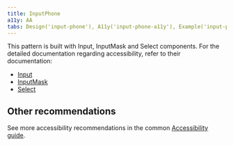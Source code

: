 ```yaml
---
title: InputPhone
a11y: AA
tabs: Design('input-phone'), A11y('input-phone-a11y'), Example('input-phone-code')
---
```


This pattern is built with Input, InputMask and Select components. For the detailed documentation regarding accessibility, refer to their documentation:

- [Input](/components/input/input-a11y)
- [InputMask](/components/input-mask/input-mask-a11y)
- [Select](/components/select/select-a11y)

## Other recommendations

See more accessibility recommendations in the common [Accessibility guide](/core-principles/a11y/a11y).
